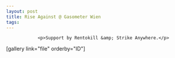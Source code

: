 ```yaml
---
layout: post
title: Rise Against @ Gasometer Wien
tags:
---
```



                <p>Support by Rentokill &amp; Strike Anywhere.</p>
<p>[gallery link=&quot;file&quot; orderby=&quot;ID&quot;]</p>
